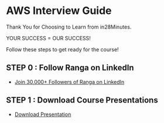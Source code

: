 # AWS Interview Guide

Thank You for Choosing to Learn from in28Minutes.

YOUR SUCCESS = OUR SUCCESS!

Follow these steps to get ready for the course!

## STEP 0 : Follow Ranga on LinkedIn

- [Join 30,000+ Followers of Ranga on LinkedIn](https://links.in28minutes.com/lin)


## STEP 1 : Download Course Presentations

- [Download Presentation](https://github.com/in28minutes/course-material/raw/main/19-aws-interview-guide/Course-Presentation-AWS-INTERVIEW-GUIDE.pdf)
